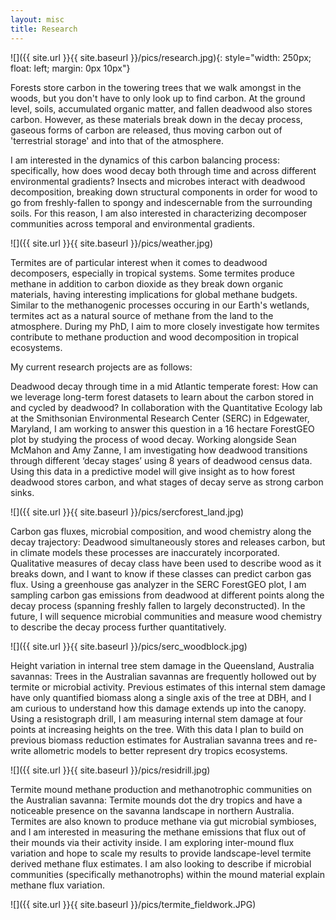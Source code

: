 ```yaml
---
layout: misc
title: Research
---
```

![]({{ site.url }}{{ site.baseurl }}/pics/research.jpg){: style="width: 250px; float: left; margin: 0px 10px"}

Forests store carbon in the towering trees that we walk amongst in the woods, but you don't have to only look up to find carbon. At the ground level, soils, accumulated organic matter, and fallen deadwood also stores carbon. However, as these materials break down in the decay process, gaseous forms of carbon are released, thus moving carbon out of 'terrestrial storage' and into that of the atmosphere.

I am interested in the dynamics of this carbon balancing process: specifically, how does wood decay both through time and across different environmental gradients? Insects and microbes interact with deadwood decomposition, breaking down structural components in order for wood to go from freshly-fallen to spongy and indescernable from the surrounding soils. For this reason, I am also interested in characterizing decomposer communities across temporal and environmental gradients.

![]({{ site.url }}{{ site.baseurl }}/pics/weather.jpg)

Termites are of particular interest when it comes to deadwood decomposers, especially in tropical systems. Some termites produce methane in addition to carbon dioxide as they break down organic materials, having interesting implications for global methane budgets. Similar to the methanogenic processes occuring in our Earth's wetlands, termites act as a natural source of methane from the land to the atmosphere. During my PhD, I aim to more closely investigate how termites contribute to methane production and wood decomposition in tropical ecosystems.

My current research projects are as follows:

Deadwood decay through time in a mid Atlantic temperate forest: How can we leverage long-term forest datasets to learn about the carbon stored in and cycled by deadwood? In collaboration with the Quantitative Ecology lab at the Smithsonian Environmental Research Center (SERC) in Edgewater, Maryland, I am working to answer this question in a 16 hectare ForestGEO plot by studying the process of wood decay. Working alongside Sean McMahon and Amy Zanne, I am investigating how deadwood transitions through different ‘decay stages’ using 8 years of deadwood census data. Using this data in a predictive model will give insight as to how forest deadwood stores carbon, and what stages of decay serve as strong carbon sinks.

![]({{ site.url }}{{ site.baseurl }}/pics/sercforest_land.jpg)

Carbon gas fluxes, microbial composition, and wood chemistry along the decay trajectory: Deadwood simultaneously stores and releases carbon, but in climate models these processes are inaccurately incorporated. Qualitative measures of decay class have been used to describe wood as it breaks down, and I want to know if these classes can predict carbon gas flux. Using a greenhouse gas analyzer in the SERC ForestGEO plot, I am sampling carbon gas emissions from deadwood at different points along the decay process (spanning freshly fallen to largely deconstructed). In the future, I will sequence microbial communities and measure wood chemistry to describe the decay process further quantitatively.

![]({{ site.url }}{{ site.baseurl }}/pics/serc_woodblock.jpg)

Height variation in internal tree stem damage in the Queensland, Australia savannas: Trees in the Australian savannas are frequently hollowed out by termite or microbial activity. Previous estimates of this internal stem damage have only quantified biomass along a single axis of the tree at DBH, and I am curious to understand how this damage extends up into the canopy. Using a resistograph drill, I am measuring internal stem damage at four points at increasing heights on the tree. With this data I plan to build on previous biomass reduction estimates for Australian savanna trees and re-write allometric models to better represent dry tropics ecosystems.

![]({{ site.url }}{{ site.baseurl }}/pics/residrill.jpg)

Termite mound methane production and methanotrophic communities on the Australian savanna: Termite mounds dot the dry tropics and have a noticeable presence on the savanna landscape in northern Australia. Termites are also known to produce methane via gut microbial symbioses, and I am interested in measuring the methane emissions that flux out of their mounds via their activity inside. I am exploring inter-mound flux variation and hope to scale my results to provide landscape-level termite derived methane flux estimates. I am also looking to describe if microbial communities (specifically methanotrophs) within the mound material explain methane flux variation.

![]({{ site.url }}{{ site.baseurl }}/pics/termite_fieldwork.JPG)
